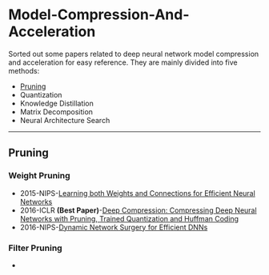# Model-Compression-And-Acceleration

Sorted out some papers related to deep neural network model compression and acceleration for easy reference. They are mainly divided into five methods:
- [Pruning](#Pruning)
- Quantization
- Knowledge Distillation
- Matrix Decomposition
- Neural Architecture Search

---

## Pruning
### Weight Pruning
- 2015-NIPS-[Learning both Weights and Connections for Efficient Neural Networks](https://arxiv.org/abs/1506.02626)
- 2016-ICLR **(Best Paper)**-[Deep Compression: Compressing Deep Neural Networks with Pruning, Trained Quantization and Huffman Coding](https://arxiv.org/abs/1510.00149)
- 2016-NIPS-[Dynamic Network Surgery for Efficient DNNs](https://arxiv.org/abs/1608.04493)

### Filter Pruning
-
